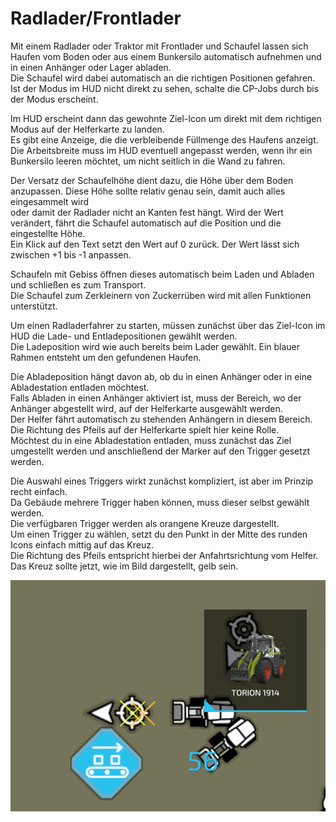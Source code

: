 # Radlader/Frontlader
  
Mit einem Radlader oder Traktor mit Frontlader und Schaufel lassen sich Haufen vom Boden oder aus einem Bunkersilo automatisch aufnehmen und in einen Anhänger oder Lager abladen.  
Die Schaufel wird dabei automatisch an die richtigen Positionen gefahren.  
Ist der Modus im HUD nicht direkt zu sehen, schalte die CP-Jobs durch bis der Modus erscheint.  
  
Im HUD erscheint dann das gewohnte Ziel-Icon um direkt mit dem richtigen Modus auf der Helferkarte zu landen.  
Es gibt eine Anzeige, die die verbleibende Füllmenge des Haufens anzeigt.  
Die Arbeitsbreite muss im HUD eventuell angepasst werden, wenn ihr ein Bunkersilo leeren möchtet, um nicht seitlich in die Wand zu fahren.  
  
Der Versatz der Schaufelhöhe dient dazu, die Höhe über dem Boden anzupassen. Diese Höhe sollte relativ genau sein, damit auch alles eingesammelt wird  
oder damit der Radlader nicht an Kanten fest hängt. Wird der Wert verändert, fährt die Schaufel automatisch auf die Position und die eingestellte Höhe.  
Ein Klick auf den Text setzt den Wert auf 0 zurück. Der Wert lässt sich zwischen +1 bis -1 anpassen.  
  
Schaufeln mit Gebiss öffnen dieses automatisch beim Laden und Abladen und schließen es zum Transport.  
Die Schaufel zum Zerkleinern von Zuckerrüben wird mit allen Funktionen unterstützt.  


  
Um einen Radladerfahrer zu starten, müssen zunächst über das Ziel-Icon im HUD die Lade- und Entladepositionen gewählt werden.  
Die Ladeposition wird wie auch bereits beim Lader gewählt. Ein blauer Rahmen entsteht um den gefundenen Haufen.  
  
Die Abladeposition hängt davon ab, ob du in einen Anhänger oder in eine Abladestation entladen möchtest.  
Falls Abladen in einen Anhänger aktiviert ist, muss der Bereich, wo der Anhänger abgestellt wird, auf der Helferkarte ausgewählt werden.  
Der Helfer fährt automatisch zu stehenden Anhängern in diesem Bereich. Die Richtung des Pfeils auf der Helferkarte spielt hier keine Rolle.  
Möchtest du in eine Abladestation entladen, muss zunächst das Ziel umgestellt werden und anschließend der Marker auf den Trigger gesetzt werden.  


  
Die Auswahl eines Triggers wirkt zunächst kompliziert, ist aber im Prinzip recht einfach.  
Da Gebäude mehrere Trigger haben können, muss dieser selbst gewählt werden.  
Die verfügbaren Trigger werden als orangene Kreuze dargestellt.  
Um einen Trigger zu wählen, setzt du den Punkt in der Mitte des runden Icons einfach mittig auf das Kreuz.  
Die Richtung des Pfeils entspricht hierbei der Anfahrtsrichtung vom Helfer.  
Das Kreuz sollte jetzt, wie im Bild dargestellt, gelb sein.  


![Image](../assets/images/shovelloadertrigger_0_0_830_610.png)

